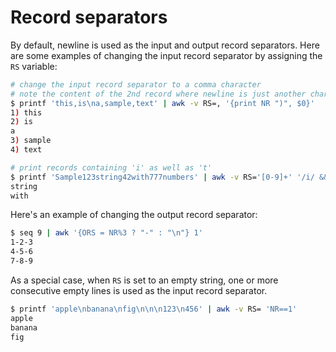 # Record separators

By default, newline is used as the input and output record separators. Here are some examples of changing the input record separator by assigning the `RS` variable:

```bash
# change the input record separator to a comma character
# note the content of the 2nd record where newline is just another character
$ printf 'this,is\na,sample,text' | awk -v RS=, '{print NR ")", $0}'
1) this
2) is
a
3) sample
4) text

# print records containing 'i' as well as 't'
$ printf 'Sample123string42with777numbers' | awk -v RS='[0-9]+' '/i/ && /t/'
string
with
```

Here's an example of changing the output record separator:

```bash
$ seq 9 | awk '{ORS = NR%3 ? "-" : "\n"} 1'
1-2-3
4-5-6
7-8-9
```

As a special case, when `RS` is set to an empty string, one or more consecutive empty lines is used as the input record separator.

```bash
$ printf 'apple\nbanana\nfig\n\n\n123\n456' | awk -v RS= 'NR==1'
apple
banana
fig
```
